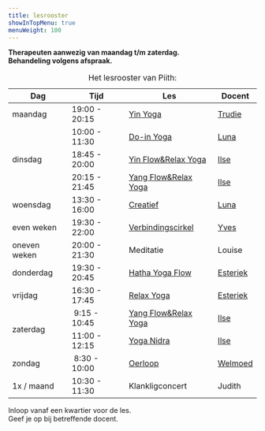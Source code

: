 ```yaml
---
title: lesrooster
showInTopMenu: true
menuWeight: 100
---
```


**Therapeuten aanwezig van maandag t/m zaterdag.**  
**Behandeling volgens afspraak.**

<table class="schedule"><caption>Het lesrooster van Piith:</caption>
<thead>
<tr>
<th class="day">Dag</th>
<th>Tijd</th>
<th>Les</th>
<th>Docent</th>
</tr>
</thead>
<tbody>
<tr>
<td class="day">maandag</td>
<td><time>19:00</time> - <time>20:15</time></td>
<td><a href="/wie-doet-wat/trudie-van-luijnen-ligtvoet/">Yin Yoga</a></td>
<td><a href="/wie-doet-wat/trudie-van-luijnen-ligtvoet/">Trudie</a></td>
</tr>
<tr>
<td class="day" rowspan="3">dinsdag</td>
<td><time>10:00</time> - <time>11:30</time></td>
<td><a href="/wie-doet-wat/luna-westerik/#do-in">Do-in Yoga</a></td>
<td><a href="/wie-doet-wat/luna-westerik/">Luna</a></td>
</tr>
<tr>
<td><time>18:45</time> - <time>20:00</time></td>
<td><a href="/wie-doet-wat/ilse-lam-dieters">Yin Flow&Relax Yoga</a></td>
<td><a href="/wie-doet-wat/ilse-lam-dieters">Ilse</a></td>
</tr>
<tr>
<td><time>20:15</time> - <time>21:45</time></td>
<td><a href="/wie-doet-wat/ilse-lam-dieters">Yang Flow&Relax Yoga</a></td>
<td><a href="/wie-doet-wat/ilse-lam-dieters">Ilse</a></td>
</tr>
<tr>
<td class="day">woensdag</td>
<td><time>13:30</time> - <time>16:00</time></td>
<td><a href="/wie-doet-wat/luna-westerik/">Creatief</a></td>
<td><a href="/wie-doet-wat/luna-westerik/">Luna</a></td>
</tr>
<tr>
<td class="day-description">even weken</td>
<td><time>19:30</time> - <time>22:00</time></td>
<td><a href="/wie-doet-wat/luna-westerik/">Verbindingscirkel</a></td>
<td><a href="/wie-doet-wat/yves-groen/">Yves</a></td>
</tr>
<tr>
<td class="day-description">oneven weken</td>
<td><time>20:00</time> - <time>21:30</time></td>
<td>Meditatie</td>
<td>Louise</td>
</tr>
<tr>
<td class="day">donderdag</td>
<td><time>19:30</time> - <time>20:45</time></td>
<td><a href="/wie-doet-wat/esteriek-de-heij/#hatha-yoga">Hatha Yoga Flow</a></td>
<td><a href="/wie-doet-wat/esteriek-de-heij/">Esteriek</a></td>
</tr>
<tr>
<td class="day">vrijdag</td>
<td><time>16:30</time> - <time>17:45</time></td>
<td><a href="/wie-doet-wat/esteriek-de-heij/#relax-yoga">Relax Yoga</a></td>
<td><a href="/wie-doet-wat/esteriek-de-heij/">Esteriek</a></td>
</tr>
<tr>
<tr>
<td class="day" rowspan="2">zaterdag</td>
<td><time datetime="09:15">&nbsp;9:15</time> - <time>10:45</time></td>
<td><a href="/wie-doet-wat/ilse-lam-dieters">Yang Flow&Relax Yoga</a></td>
<td><a href="/wie-doet-wat/ilse-lam-dieters">Ilse</a></td>
</tr>
<tr>
<td><time>11:00</time> - <time>12:15</time></td>
<td><a href="/wie-doet-wat/ilse-lam-dieters">Yoga Nidra</a></td>
<td><a href="/wie-doet-wat/ilse-lam-dieters">Ilse</a></td>
</tr>
<tr>
<td class="day">zondag</td>
<td><time datetime="08:30">&nbsp;8:30</time> - <time>10:00</time></td>
<td><a href="/wie-doet-wat/welmoed-arkenaar">Oerloop</a></td>
<td><a href="/wie-doet-wat/welmoed-arkenaar/">Welmoed</a></td>
</tr>
<tr>
<td class="day-description">1x / maand</td>
<td><time>10:30</time> - <time>11:30</time></td>
<td>Klankligconcert</td>
<td>Judith</td>
</tr>
</tbody>
</table>

Inloop vanaf een kwartier voor de les.  
Geef je op bij betreffende docent.
